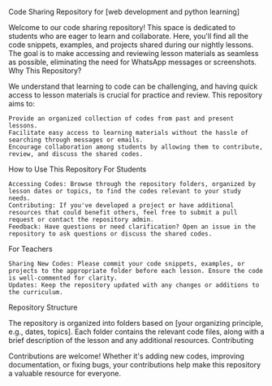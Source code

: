 Code Sharing Repository for [web development and python learning]

Welcome to our code sharing repository! This space is dedicated to students who are eager to learn and collaborate. Here, you'll find all the code snippets, examples, and projects shared during our nightly lessons. The goal is to make accessing and reviewing lesson materials as seamless as possible, eliminating the need for WhatsApp messages or screenshots.
Why This Repository?

We understand that learning to code can be challenging, and having quick access to lesson materials is crucial for practice and review. This repository aims to:

    Provide an organized collection of codes from past and present lessons.
    Facilitate easy access to learning materials without the hassle of searching through messages or emails.
    Encourage collaboration among students by allowing them to contribute, review, and discuss the shared codes.

How to Use This Repository
For Students

    Accessing Codes: Browse through the repository folders, organized by lesson dates or topics, to find the codes relevant to your study needs.
    Contributing: If you've developed a project or have additional resources that could benefit others, feel free to submit a pull request or contact the repository admin.
    Feedback: Have questions or need clarification? Open an issue in the repository to ask questions or discuss the shared codes.

For Teachers

    Sharing New Codes: Please commit your code snippets, examples, or projects to the appropriate folder before each lesson. Ensure the code is well-commented for clarity.
    Updates: Keep the repository updated with any changes or additions to the curriculum.

Repository Structure

The repository is organized into folders based on [your organizing principle, e.g., dates, topics]. Each folder contains the relevant code files, along with a brief description of the lesson and any additional resources.
Contributing

Contributions are welcome! Whether it's adding new codes, improving documentation, or fixing bugs, your contributions help make this repository a valuable resource for everyone.
